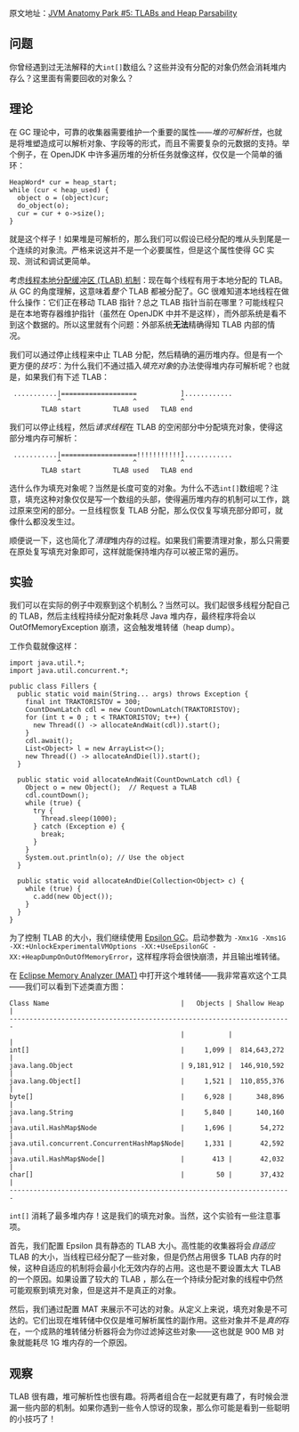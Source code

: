 原文地址：[JVM Anatomy Park #5: TLABs and Heap Parsability](https://shipilev.net/jvm-anatomy-park/5-tlabs-and-heap-parsability/)


## 问题

你曾经遇到过无法解释的大`int[]`数组么？这些并没有分配的对象仍然会消耗堆内存么？这里面有需要回收的对象么？

## 理论

在 GC 理论中，可靠的收集器需要维护一个重要的属性——*堆的可解析性*，也就是将堆塑造成可以解析对象、字段等的形式，而且不需要复杂的元数据的支持。举个例子，在 OpenJDK 中许多遍历堆的分析任务就像这样，仅仅是一个简单的循环：

```
HeapWord* cur = heap_start;
while (cur < heap_used) {
  object o = (object)cur;
  do_object(o);
  cur = cur + o->size();
}
```

就是这个样子！如果堆是可解析的，那么我们可以假设已经分配的堆从头到尾是一个连续的对象流。严格来说这并不是一个必要属性，但是这个属性使得 GC 实现、测试和调试更简单。

考虑[线程本地分配缓冲区 (TLAB) 机制](https://shipilev.net/jvm-anatomy-park/4-tlab-allocation/)：现在每个线程有用于本地分配的 TLAB。从 GC 的角度理解，这意味着*整个* TLAB 都被分配了。GC 很难知道本地线程在做什么操作：它们正在移动 TLAB 指针？总之 TLAB 指针当前在哪里？可能线程只是在本地寄存器维护指针（虽然在 OpenJDK 中并不是这样），而外部系统是看不到这个数据的。所以这里就有个问题：外部系统**无法**精确得知 TLAB 内部的情况。

我们可以通过停止线程来中止 TLAB 分配，然后精确的遍历堆内存。但是有一个更方便的*技巧*：为什么我们不通过插入*填充对象*的办法使得堆内存可解析呢？也就是，如果我们有下述 TLAB：

```plain
 ...........|===================           ]............
            ^                  ^           ^
        TLAB start        TLAB used   TLAB end
```

我们可以停止线程，然后*请求线程*在 TLAB 的空闲部分中分配填充对象，使得这部分堆内存可解析：

```plain
 ...........|===================!!!!!!!!!!!]............
            ^                  ^           ^
        TLAB start        TLAB used   TLAB end
```

选什么作为填充对象呢？当然是长度可变的对象。为什么不选`int[]`数组呢？注意，填充这种对象仅仅是写一个数组的头部，使得遍历堆内存的机制可以工作，跳过原来空闲的部分。一旦线程恢复 TLAB 分配，那么仅仅复写填充部分即可，就像什么都没发生过。

顺便说一下，这也简化了*清理*堆内存的过程。如果我们需要清理对象，那么只需要在原处复写填充对象即可，这样就能保持堆内存可以被正常的遍历。

## 实验

我们可以在实际的例子中观察到这个机制么？当然可以。我们起很多线程分配自己的 TLAB，然后主线程持续分配对象耗尽 Java 堆内存，最终程序将会以 OutOfMemoryException 崩溃，这会触发堆转储（heap dump）。

工作负载就像这样：

```
import java.util.*;
import java.util.concurrent.*;

public class Fillers {
  public static void main(String... args) throws Exception {
    final int TRAKTORISTOV = 300;
    CountDownLatch cdl = new CountDownLatch(TRAKTORISTOV);
    for (int t = 0 ; t < TRAKTORISTOV; t++) {
      new Thread(() -> allocateAndWait(cdl)).start();
    }
    cdl.await();
    List<Object> l = new ArrayList<>();
    new Thread(() -> allocateAndDie(l)).start();
  }

  public static void allocateAndWait(CountDownLatch cdl) {
    Object o = new Object();  // Request a TLAB
    cdl.countDown();
    while (true) {
      try {
        Thread.sleep(1000);
      } catch (Exception e) {
        break;
      }
    }
    System.out.println(o); // Use the object
  }

  public static void allocateAndDie(Collection<Object> c) {
    while (true) {
      c.add(new Object());
    }
  }
}
```

为了控制 TLAB 的大小，我们继续使用 [Epsilon GC](http://openjdk.java.net/jeps/8174901)。启动参数为 `-Xmx1G -Xms1G -XX:+UnlockExperimentalVMOptions -XX:+UseEpsilonGC -XX:+HeapDumpOnOutOfMemoryError`，这样程序将会很快崩溃，并且输出堆转储。

在 [Eclipse Memory Analyzer (MAT)](http://www.eclipse.org/mat/) 中打开这个堆转储——我非常喜欢这个工具——我们可以看到下述类直方图：

```plain
Class Name                                 |   Objects | Shallow Heap |
-----------------------------------------------------------------------
                                           |           |              |
int[]                                      |     1,099 |  814,643,272 |
java.lang.Object                           | 9,181,912 |  146,910,592 |
java.lang.Object[]                         |     1,521 |  110,855,376 |
byte[]                                     |     6,928 |      348,896 |
java.lang.String                           |     5,840 |      140,160 |
java.util.HashMap$Node                     |     1,696 |       54,272 |
java.util.concurrent.ConcurrentHashMap$Node|     1,331 |       42,592 |
java.util.HashMap$Node[]                   |       413 |       42,032 |
char[]                                     |        50 |       37,432 |
-----------------------------------------------------------------------
```

`int[]` 消耗了最多堆内存！这是我们的填充对象。当然，这个实验有一些注意事项。

首先，我们配置 Epsilon 具有静态的 TLAB 大小。高性能的收集器将会*自适应* TLAB 的大小，当线程已经分配了一些对象，但是仍然占用很多 TLAB 内存的时候，这种自适应的机制将会最小化无效内存的占用。这也是不要设置太大 TLAB 的一个原因。如果设置了较大的 TLAB ，那么在一个持续分配对象的线程中仍然可能观察到填充对象，但是这并不是真正的对象。

然后，我们通过配置 MAT 来展示不可达的对象。从定义上来说，填充对象是不可达的。它们出现在堆转储中仅仅是堆可解析属性的副作用。这些对象并不是*真的*存在，一个成熟的堆转储分析器将会为你过滤掉这些对象——这也就是 900 MB 对象就能耗尽 1G 堆内存的一个原因。

## 观察

TLAB 很有趣，堆可解析性也很有趣。将两者组合在一起就更有趣了，有时候会泄漏一些内部的机制。如果你遇到一些令人惊讶的现象，那么你可能是看到一些聪明的小技巧了！
